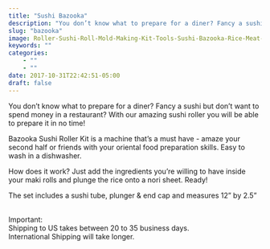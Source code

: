 ```yaml
---
title: "Sushi Bazooka"
description: "You don’t know what to prepare for a diner? Fancy a sushi but don’t want to spend money in a restaurant? With our amazing sushi roller you will be able to prepare it in no time..."
slug: "bazooka"
image: Roller-Sushi-Roll-Mold-Making-Kit-Tools-Sushi-Bazooka-Rice-Meat-Vegetables-DIY-Making-Kitchen-Gadgets_d024680b-0afd-411a-8045-f1e35aad89d8_2000x.jpg
keywords: ""
categories: 
    - ""
    - ""
date: 2017-10-31T22:42:51-05:00
draft: false
---
```


<p>You don’t know what to prepare for a diner? Fancy a sushi but don’t want to spend money in a restaurant? With our amazing sushi roller you will be able to prepare it in no time!</p>
<p>Bazooka Sushi Roller Kit is a machine that’s a must have - amaze your second half or friends with your oriental food preparation skills. Easy to wash in a dishwasher.</p>
<p>How does it work? Just add the ingredients you’re willing to have inside your maki rolls and plunge the rice onto a nori sheet. Ready!&nbsp;</p>
<p>The set includes a sushi tube, plunger &amp; end cap and measures 12” by 2.5”</p>
<p><br> Important:<br> Shipping to US takes between 20&nbsp;to 35 business days.&nbsp;<br> International Shipping will take longer.&nbsp;</p>